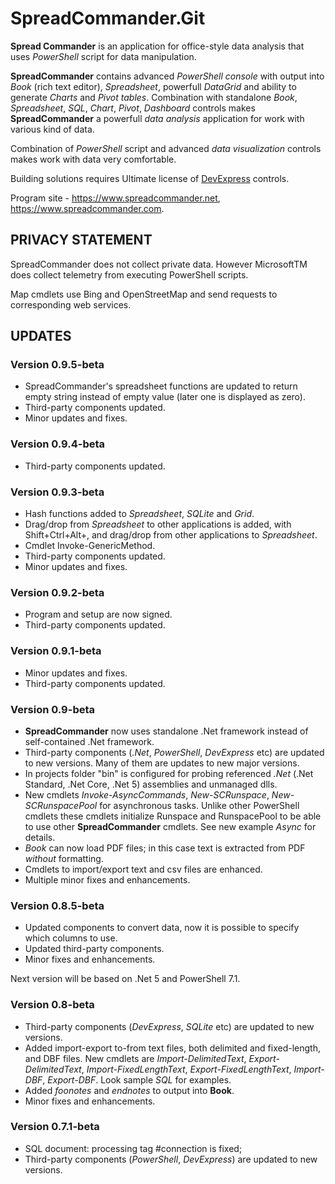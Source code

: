 # SpreadCommander.Git

**Spread Commander** is an application for office-style data analysis that uses *PowerShell* script for data manipulation.

**SpreadCommander** contains advanced *PowerShell console* with output into *Book* (rich text editor), *Spreadsheet*, powerfull *DataGrid* and ability to generate *Charts* and *Pivot tables*. Combination with standalone *Book*, *Spreadsheet*, *SQL*, *Chart*, *Pivot*, *Dashboard* controls makes **SpreadCommander** a powerfull *data analysis* application for work with various kind of data.

Combination of *PowerShell* script and advanced *data visualization* controls makes work with data very comfortable.

Building solutions requires Ultimate license of [DevExpress](https://www.devexpress.com) controls.

Program site - <https://www.spreadcommander.net>, <https://www.spreadcommander.com>.

## PRIVACY STATEMENT

SpreadCommander does not collect private data. However MicrosoftTM does collect telemetry from executing PowerShell scripts.

Map cmdlets use Bing and OpenStreetMap and send requests to corresponding web services.

## UPDATES

### Version 0.9.5-beta
- SpreadCommander's spreadsheet functions are updated to return empty string instead of empty value (later one is displayed as zero).
- Third-party components updated.
- Minor updates and fixes.

### Version 0.9.4-beta
- Third-party components updated.

### Version 0.9.3-beta
- Hash functions added to *Spreadsheet*, *SQLite* and *Grid*.
- Drag/drop from *Spreadsheet* to other applications is added, with Shift+Ctrl+Alt+<drag range>,
and drag/drop from other applications to *Spreadsheet*.
- Cmdlet Invoke-GenericMethod.
- Third-party components updated.
- Minor updates and fixes.

### Version 0.9.2-beta
- Program and setup are now signed.
- Third-party components updated.

### Version 0.9.1-beta
- Minor updates and fixes.
- Third-party components updated.

### Version 0.9-beta
- **SpreadCommander** now uses standalone .Net framework instead of self-contained .Net framework.
- Third-party components (*.Net*, *PowerShell*, *DevExpress* etc) are updated to new versions. Many of them are updates to new major versions.
- In projects folder "bin" is configured for probing referenced *.Net* (.Net Standard, .Net Core, .Net 5) assemblies and unmanaged dlls.
- New cmdlets *Invoke-AsyncCommands*, *New-SCRunspace*, *New-SCRunspacePool* for asynchronous tasks. Unlike other PowerShell cmdlets 
these cmdlets initialize Runspace and RunspacePool to be able to use other **SpreadCommander** cmdlets. See new example *Async* for details.
- *Book* can now load PDF files; in this case text is extracted from PDF *without* formatting.
- Cmdlets to import/export text and csv files are enhanced.
- Multiple minor fixes and enhancements.

### Version 0.8.5-beta
- Updated components to convert data, now it is possible to specify which columns to use.
- Updated third-party components.
- Minor fixes and enhancements.

Next version will be based on .Net 5 and PowerShell 7.1.

### Version 0.8-beta
- Third-party components (*DevExpress*, *SQLite* etc) are updated to new versions.
- Added import-export to-from text files, both delimited and fixed-length, and DBF files. New cmdlets are *Import-DelimitedText*, *Export-DelimitedText*, *Import-FixedLengthText*, *Export-FixedLengthText*, *Import-DBF*, *Export-DBF*. Look sample *SQL* for examples.
- Added *foonotes* and *endnotes* to output into **Book**.
- Minor fixes and enhancements.

### Version 0.7.1-beta
- SQL document: processing tag #connection is fixed;
- Third-party components (*PowerShell*, *DevExpress*) are updated to new versions.